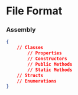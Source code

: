 # File Format

### Assembly
``` json
{
    // Classes
        // Properties
        // Constructors
        // Public Methods
        // Static Methods
    // Structs
    // Enumerations
}
```